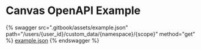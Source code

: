 # Canvas OpenAPI Example

{% swagger src=".gitbook/assets/example.json" path="/users/{user_id}/custom_data/{namespace}/{scope}" method="get" %}
[example.json](.gitbook/assets/example.json)
{% endswagger %}
